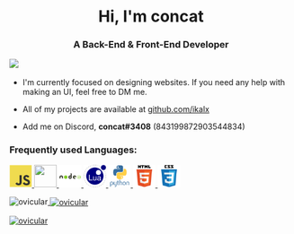 <h1 align='center'>Hi, I'm concat</h1>
<h3 align='center'>A Back-End & Front-End Developer</h3>

<p align='left'><img src='https://komarev.com/ghpvc/?username=ikalx'/></p>

- I'm currently focused on designing websites. If you need any help with making an UI, feel free to DM me.

- All of my projects are available at [github.com/ikalx](github.com/ikalx)

- Add me on Discord, **concat#3408** (843199872903544834)

<h3 align='left'>Frequently used Languages:</h3>
<a href='https://developer.mozilla.org/en-US/docs/Web/JavaScript' target='_blank' rel='noreferrer'> <img src='https://raw.githubusercontent.com/devicons/devicon/master/icons/javascript/javascript-original.svg' width='40' height='40'/> </a>
<a href='https://luau-lang.org' target='_blank' rel='noreferrer'> <img src='https://doy2mn9upadnk.cloudfront.net/uploads/default/original/4X/c/5/a/c5acf1685bdf34d1d721c0c5ec8fc3c4e8c80b03.png' width='40' height='40'/> </a>
<a href='https://nodejs.org' target='_blank' rel='noreferrer'> <img src='https://raw.githubusercontent.com/devicons/devicon/master/icons/nodejs/nodejs-original-wordmark.svg' width='40' height='40'/> </a>
<a href='https://lua.org' target='_blank' rel='noreferrer'> <img src='https://raw.githubusercontent.com/devicons/devicon/master/icons/lua/lua-original-wordmark.svg' width='40' height='40'/>
<a href='https://www.python.org' target='_blank' rel='noreferrer'> <img src='https://raw.githubusercontent.com/devicons/devicon/master/icons/python/python-original-wordmark.svg' width='40' height='40'/>
<a href='https://developer.mozilla.org/en-US/docs/Web/HTML' target='_blank' rel='noreferrer'> <img src='https://raw.githubusercontent.com/devicons/devicon/master/icons/html5/html5-original-wordmark.svg' width='40' height='40'/>
<a href='https://developer.mozilla.org/en-US/docs/Web/CSS' target='_blank' rel='noreferrer'> <img src='https://raw.githubusercontent.com/devicons/devicon/master/icons/css3/css3-original-wordmark.svg' width='40' height='40'/></p>

<p><img align="left" src="https://github-readme-stats.vercel.app/api/top-langs?username=ovicular&show_icons=true&locale=en&layout=compact" alt="ovicular" /></p>

<p>&nbsp;<img align="center" src="https://github-readme-stats.vercel.app/api?username=ovicular&show_icons=true&locale=en" alt="ovicular" /></p>

<p><img align="center" src="https://github-readme-streak-stats.herokuapp.com/?user=ovicular&" alt="ovicular" /></p>
